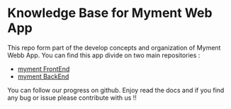 # Knowledge Base for Myment Web App

This repo form part of the develop concepts and organization of Myment Webb App. 
You can find this app divide on two main repositories :
- [myment FrontEnd](https://github.com/fullstacktf/myment-front)
- [myment BackEnd](https://github.com/fullstacktf/myment-back)

You can follow our progress on github. Enjoy read the docs and if you find any bug or issue please contribute with us !!